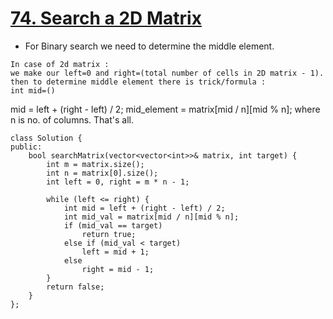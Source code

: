 # <a href="https://leetcode.com/problems/search-a-2d-matrix/">74. Search a 2D Matrix</a>

+ For Binary search we need to determine the middle element.
```
In case of 2d matrix :
we make our left=0 and right=(total number of cells in 2D matrix - 1).
then to determine middle element there is trick/formula :
int mid=()
```
mid = left + (right - left) / 2;
mid_element = matrix[mid / n][mid % n];
where n is no. of columns.
That's all.
```
class Solution {
public:
    bool searchMatrix(vector<vector<int>>& matrix, int target) {
        int m = matrix.size();
        int n = matrix[0].size();
        int left = 0, right = m * n - 1;

        while (left <= right) {
            int mid = left + (right - left) / 2;
            int mid_val = matrix[mid / n][mid % n];
            if (mid_val == target)
                return true;
            else if (mid_val < target)
                left = mid + 1;
            else
                right = mid - 1;
        }
        return false;
    }
};
```